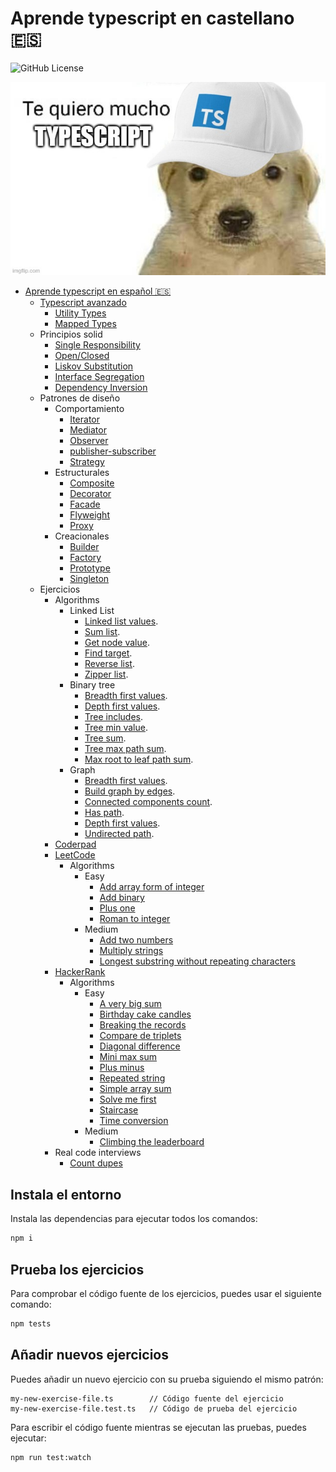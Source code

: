 # Aprende typescript en castellano 🇪🇸

![GitHub License](https://img.shields.io/github/license/javierlopezdeancos/aprende-go)

![perrete cuqui con una gorra de typescript declarando su amor por el](./assets/readme.jpg)

- [Aprende typescript en español 🇪🇸](advanced/advanced.md#aprende-typescript-en-espaol)
  - [Typescript avanzado](advanced/advanced.md#typescript-avanzado)
    - [Utility Types](advanced/advanced.md#utility-types)
    - [Mapped Types](advanced/advanced.md#mapped-types)
  - Principios solid
    - [Single Responsibility](solid/s-single-responsibility.md)
    - [Open/Closed](solid/o-open-closed.md)
    - [Liskov Substitution](solid/l-liskov-substitution.md)
    - [Interface Segregation](solid/i-interface-segregation.md)
    - [Dependency Inversion](solid/d-dependency-inversion.md)
  - Patrones de diseño
    - Comportamiento
      - [Iterator](patterns/behavioral/iterator.md)
      - [Mediator](patterns/behavioral/mediator.md)
      - [Observer](patterns/behavioral/observer.md)
      - [publisher-subscriber](patterns/behavioral/publisher-subscriber.md)
      - [Strategy](patterns/behavioral/strategy.md)
    - Estructurales
      - [Composite](patterns/structural/composite.md)
      - [Decorator](patterns/structural/decorator.md)
      - [Facade](patterns/structural/facade.md)
      - [Flyweight](patterns/structural/flyweight.md)
      - [Proxy](patterns/structural/proxy.md)
    - Creacionales
      - [Builder](patterns/creational/builder.md)
      - [Factory](patterns/creational/factory.md)
      - [Prototype](patterns/creational/prototype.md)
      - [Singleton](patterns/creational/singleton.md)
  - Ejercicios
    - Algorithms
      - Linked List
        - [Linked list values](exercises/algorithms/linked-list/linked-list-values.md).
        - [Sum list](exercises/algorithms/linked-list/sum-list.md).
        - [Get node value](exercises/algorithms/linked-list/get-node-value.md).
        - [Find target](exercises/algorithms/linked-list/find-target.md).
        - [Reverse list](exercises/algorithms/linked-list/reverse-list.md).
        - [Zipper list](exercises/algorithms/linked-list/zipper-lists.md).
      - Binary tree
        - [Breadth first values](exercises/algorithms/binary-tree/breadth-first-values.md).
        - [Depth first values](exercises/algorithms/binary-tree/depth-first-values.md).
        - [Tree includes](exercises/algorithms/binary-tree/tree-includes.md).
        - [Tree min value](exercises/algorithms/binary-tree/tree-min-value.md).
        - [Tree sum](exercises/algorithms/binary-tree/tree-sum.md).
        - [Tree max path sum](exercises/algorithms/binary-tree/tree-max-path-sum.md).
        - [Max root to leaf path sum](exercises/algorithms/binary-tree/max-root-to-leaf-path-sum.md).
      - Graph
        - [Breadth first values](exercises/algorithms/graph/breadth-first-values.md).
        - [Build graph by edges](exercises/algorithms/graph/build-graph-by-edges.md).
        - [Connected components count](exercises/algorithms/graph/connected-components-count.md).
        - [Has path](exercises/algorithms/graph/has-path.md).
        - [Depth first values](exercises/algorithms/graph/depth-first-values.md).
        - [Undirected path](exercises/algorithms/graph/undirected-path.md).
    - [Coderpad](https://coderpad.io)
    - [LeetCode](https://leetcode.com)
      - Algorithms
        - Easy
          - [Add array form of integer](exercises/leet-code/algorithms/easy/add-to-array-form-of-integers.md)
          - [Add binary](exercises/leet-code/algorithms/easy/add-binary.md)
          - [Plus one](exercises/leet-code/algorithms/easy/plus-one.md)
          - [Roman to integer](exercises/leet-code/algorithms/easy/roman-to-integer.md)
        - Medium
          - [Add two numbers](exercises/leet-code/algorithms/medium/add-two-numbers.md)
          - [Multiply strings](https://leetcode.com/problems/multiply-strings/)
          - [Longest substring without repeating characters](exercises/leet-code/algorithms/medium/longest-substring-without-repeating-characters.md)
    - [HackerRank](https://www.hackerrank.com)
      - Algorithms
        - Easy
          - [A very big sum](exercises/hacker-rank/algorithms/easy/a-very-big-sum.md)
          - [Birthday cake candles](exercises/hacker-rank/algorithms/easy/birthday-cake-candles.md)
          - [Breaking the records](exercises/hacker-rank/algorithms/easy/breaking-the-records.md)
          - [Compare de triplets](exercises/hacker-rank/algorithms/easy/compare-the-triplets.md)
          - [Diagonal difference](exercises/hacker-rank/algorithms/easy/diagonal-difference.md)
          - [Mini max sum](exercises/hacker-rank/algorithms/easy/mini-max-sum.md)
          - [Plus minus](exercises/hacker-rank/algorithms/easy/plus-minus.md)
          - [Repeated string](exercises/hacker-rank/algorithms/easy/repeated-string.md)
          - [Simple array sum](exercises/hacker-rank/algorithms/easy/simple-array-sum.md)
          - [Solve me first](exercises/hacker-rank/algorithms/easy/solve-me-first.md)
          - [Staircase](exercises/hacker-rank/algorithms/easy/staircase.md)
          - [Time conversion](exercises/hacker-rank/algorithms/easy/time-conversion.md)
        - Medium
          - [Climbing the leaderboard](exercises/hacker-rank/algorithms/medium/climbing-the-leaderboard.md)
    - Real code interviews
      - [Count dupes](./src/real-code-interviews/count-dupes.md)

## Instala el entorno

Instala las dependencias para ejecutar todos los comandos:

```bash
npm i
```

## Prueba los ejercicios

Para comprobar el código fuente de los ejercicios, puedes usar el siguiente comando:

```bash
npm tests
```

## Añadir nuevos ejercicios

Puedes añadir un nuevo ejercicio con su prueba siguiendo el mismo patrón:

```text
my-new-exercise-file.ts        // Código fuente del ejercicio
my-new-exercise-file.test.ts   // Código de prueba del ejercicio
```

Para escribir el código fuente mientras se ejecutan las pruebas, puedes ejecutar:

```bash
npm run test:watch
```
